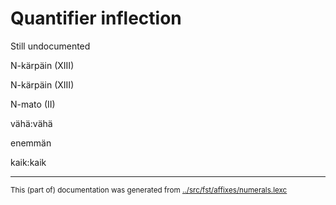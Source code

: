 # Quantifier inflection

Still undocumented

N-kärpäin (XIII)


N-kärpäin (XIII)


N-mato (II)

vähä:vähä









enemmän

kaik:kaik








































* * *
<small>This (part of) documentation was generated from [../src/fst/affixes/numerals.lexc](http://github.com/giellalt/lang-izh/blob/main/../src/fst/affixes/numerals.lexc)</small>